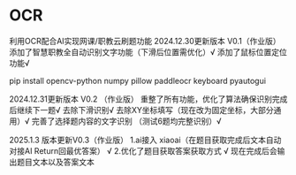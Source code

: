 # OCR
利用OCR配合AI实现网课/职教云刷题功能
2024.12.30更新版本 V0.1（作业版）
添加了智慧职教全自动识别文字功能（下滑后位置需优化）√
添加了鼠标位置定位功能√

pip install opencv-python numpy pillow paddleocr keyboard pyautogui

2024.12.31更新版本 V0.2 （作业版）
重整了所有功能，优化了算法确保识别完成后继续下一题√
去除下滑识别√
去除XY坐标填写（现在改为固定坐标，大部分通用）√
完善了选择题内容的文字识别 （测试6题均完整识别）√

2025.1.3 版本更新V0.3（作业版）
1.ai接入 xiaoai（在题目获取完成后文本自动对接AI Return回最优答案） √
2.优化了题目获取答案获取方式 √
现在完成后会输出题目文本以及答案文本
